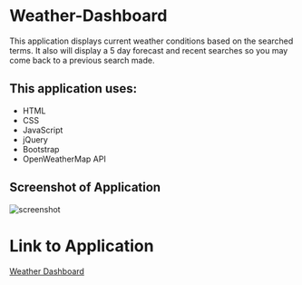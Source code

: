 # Weather-Dashboard

This application displays current weather conditions based on the searched terms. It also will display a 5 day forecast and recent searches so you may come back to a previous search made.

## This application uses:

- HTML
- CSS
- JavaScript
- jQuery
- Bootstrap
- OpenWeatherMap API

## Screenshot of Application

![screenshot](https://user-images.githubusercontent.com/78703743/115977720-d6c5be80-a537-11eb-8838-e60338fb0b2a.jpg)

# Link to Application

[Weather Dashboard](https://jakelw96.github.io/weather-dashboard/)
